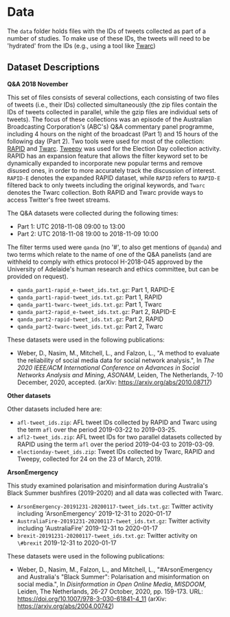 # Data

The `data` folder holds files with the IDs of tweets collected as part of a number of studies. To make use of these IDs, the tweets will need to be 'hydrated' from the IDs (e.g., using a tool like [Twarc](https://github.com/DocNow/twarc#hydrate))

## Dataset Descriptions

**Q&A 2018 November**

This set of files consists of several collections, each consisting of two files of tweets (i.e., their IDs) collected simultaneously (the zip files contain the IDs of tweets collected in parallel, while the gzip files are individual sets of tweets). The focus of these collections was an episode of the Australian Broadcasting Corporation's (ABC's) Q&A commentary panel programme, including 4 hours on the night of the broadcast (Part 1) and 15 hours of the following day (Part 2). Two tools were used for most of the collection: [RAPID](https://link.springer.com/chapter/10.1007/978-3-030-10997-4_44) and [Twarc](https://github.com/DocNow/twarc). [Tweepy](https://www.tweepy.org/) was used for the Election Day collection activity. RAPID has an expansion feature that allows the filter keyword set to be dynamically expanded to incorporate new popular terms and remove disused ones, in order to more accurately track the discussion of interest. `RAPID-E` denotes the expanded RAPID dataset, while `RAPID` refers to `RAPID-E` filtered back to only tweets including the original keywords, and `Twarc` denotes the Twarc collection. Both RAPID and Twarc provide ways to access Twitter's free tweet streams.

The Q&A datasets were collected during the following times:

- Part 1: UTC 2018-11-08 09:00 to 13:00
- Part 2: UTC 2018-11-08 19:00 to 2018-11-09 10:00

The filter terms used were `qanda` (no '\#', to also get mentions of `@qanda`) and two terms which relate to the name of one of the Q&A panelists (and are withheld to comply with ethics protocol H-2018-045 approved by the University of Adelaide's human research and ethics committee, but can be provided on request).

- `qanda_part1-rapid_e-tweet_ids.txt.gz`: Part 1, RAPID-E
- `qanda_part1-rapid-tweet_ids.txt.gz`: Part 1, RAPID
- `qanda_part1-twarc-tweet_ids.txt.gz`: Part 1, Twarc
- `qanda_part2-rapid_e-tweet_ids.txt.gz`: Part 2, RAPID-E
- `qanda_part2-rapid-tweet_ids.txt.gz`: Part 2, RAPID
- `qanda_part2-twarc-tweet_ids.txt.gz`: Part 2, Twarc

These datasets were used in the following publications:

- Weber, D., Nasim, M., Mitchell, L., and Falzon, L., "A method to evaluate the reliability of social media data for social network analysis.", In _The 2020 IEEE/ACM International Conference on Advances in Social Networks Analysis and Mining_, _ASONAM_, Leiden, The Netherlands, 7-10 December, 2020, accepted. (arXiv: https://arxiv.org/abs/2010.08717)

**Other datasets**

Other datasets included here are:

- `afl-tweet_ids.zip`: AFL tweet IDs collected by RAPID and Twarc using the term `afl` over the period 2019-03-22 to 2019-03-25.
- `afl2-tweet_ids.zip`: AFL tweet IDs for two parallel datasets collected by RAPID  using the term `afl` over the period 2019-04-03 to 2019-03-09.
- `electionday-tweet_ids.zip`: Tweet IDs collected by Twarc, RAPID and Tweepy, collected for 24 on the 23 of March, 2019.


**ArsonEmergency**

This study examined polarisation and misinformation during Australia's Black Summer bushfires (2019-2020) and all data was collected with Twarc.

- `ArsonEmergency-20191231-20200117-tweet_ids.txt.gz`: Twitter activity including 'ArsonEmergency' 2019-12-31 to 2020-01-17
- `AustraliaFire-20191231-20200117-tweet_ids.txt.gz`: Twitter activity including 'AustraliaFire' 2019-12-31 to 2020-01-17
- `brexit-20191231-20200117-tweet_ids.txt.gz`: Twitter activity on `\#brexit` 2019-12-31 to 2020-01-17

These datasets were used in the following publications:

- Weber, D., Nasim, M., Falzon, L., and Mitchell, L., "\#ArsonEmergency and Australia's "Black Summer": Polarisation and misinformation on social media.", In _Disinformation in Open Online Media_, _MISDOOM_, Leiden, The Netherlands, 26-27 October, 2020, pp. 159-173. URL: https://doi.org/10.1007/978-3-030-61841-4_11 (arXiv: https://arxiv.org/abs/2004.00742)
